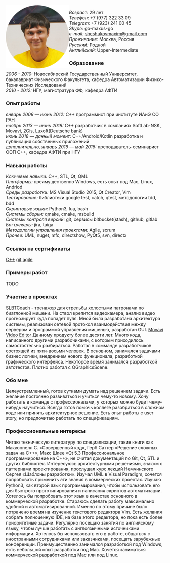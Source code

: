 <img src="./images/photo_round.png" width="200px" align="left">

*Возраст:* 29 лет  
*Телефон:* +7 (977) 322 33 09  
*Telegram:* +7 (923) 241 00 45  
*Skype:* go-maxus-go  
*e-mail:* sheshukovmaxim@gmail.com  
*Проживание:* Москва, Россия  
*Русский:* Родной  
*Английский:* Upper-Intermediate  

### Образование

*2006 - 2010:* Новосибирский Государственный Университет, бакалавриат Физического Факультета, кафедра Автоматизации Физико-Технических Исследований  
*2010 - 2012:* НГУ, магистратура ФФ, кафедра АФТИ  

### Опыт работы

*январь 2009 — июнь 2012:* С++ программист при институте ИАиЭ СО РАН  
*ноябрь 2013 — июнь 2018:* C++ разработчик в компаниях SoftLab-NSK, Movavi, 2Gis, Luxoft(Deutsche bank)  
*июнь 2018 — данный момент:* C++/Android/Kotlin разработка и публикация собственных приложений  
*дополнительно, январь 2016 — май 2016:* преподаватель-семинарист ООП С++, кафедра АФТИ при НГУ  

### Навыки работы

*Ключевые навыки:* С++, STL, Qt, QML  
*Платформы:* преимущественно Windows, есть опыт под Mac, Linux, Andriod  
*Среды разработки:* MS Visual Studio 2015, Qt Creator, Vim  
*Тестирование:* библиотеки google test, catch, qtest, методологии tdd, bdd  
*Скриптовые языки:* Python3, lua, bash  
*Системы сборки:* qmake, cmake, msbuild  
*Системы контроля версий:* git, сервисы bitbucket(stash), github, gitlab  
*Багтрекеры:* jira, taiga  
*Методологии управления проектами:* Agile, scrum  
*Прочее:* UML, nuget, mfc, directshow, PyQt5, svn, directx  

### Ссылки на сертификаты

[С++](https://drive.google.com/open?id=15Oub2s6kyQ46cU-gVCYjzJBZNLYL0y9J)
[git](https://drive.google.com/open?id=180_r3mn6kDGEWIykSrBRIUl5itSl7ESX)
[agile](https://drive.google.com/open?id=1a9K-tL_NADU9Zwgygf9IrW-60UL5gcNB)

### Примеры работ
TODO

### Участие в проектах

[SLBTCoach]( https://yadi.sk/i/SCxe3UgikCHA2 ) - тренажер для стрельбы холостыми патронами по биатлонной мишени. На ствол крепится видеокамера, анализ видео прогнозирует куда попадет пуля. Мной была разработана архитектура системы, реализован сетевой протокол взаимодействия между сервером и программой управления мишенью, разработан GUI.
[Movavi Video Editor](https://www.movavi.ru/mac-video-editor/)
Данному продукту более десяти лет. Много кода, написанного другими разрабочиками, с которым приходилось самостоятельно разбираться. Работал в комманде разработчиков состоящей из пяти-восьми человек. В основном, занимался задачами бизнес логики, внедрением нового функционала, разработкой графического интерфейса. Некоторое время занимался разработкой автотестов. Плотно работал с QGraphicsScene.

### Обо мне

Целеустремленный, готов сутками думать над решением задачи. Есть желание постоянно развиваться и учиться чему-то новому. Хочу работать в команде с профессионалами, у которых можно будет чему-нибудь научиться. Всегда готов помочь коллеге разобраться в сложном коде или принять архитектурное решение. Есть опыт работы с user story, но предпочитаю работать по спецификациям.

### Профессиональные интересы

Читаю техническую литературу по специализации, такие книги как Макконнелл С. «Совершенный код», Герб Саттер «Решение сложных задач на C++»,  Макс Шлее «Qt 5.3 Профессиональное программирование на C++», не считая документаций по Git, Qt, STL и других библиотек.
Интересуюсь архитектурными решениями, знаком с паттернами проектирования, прослушал курс лекций Немчинского Сергея «Шаблоны разработки». Изучал UML в Visual Paradigm, хочется попробовать применить эти знания в коммерческих проектах.
Изучаю Python3, как второй язык программирования, чтобы использовать его для быстрого прототипирования и написания скриптов автоматизации. Хотелось бы попробовать этот язык в качестве основного в коммерческой разработке.
Стараюсь сделать работу максимально удобной и автоматизированной. Именно по этому причине было потрачено время на изучение текстового редактора Vim. Есть желания собрать полноценную IDE, на базе этого редактора, но пока есть более приоритетные задачи.
Регулярно посещаю занятия по английскому языку, чтобы лучше работать с англоязычными источниками информации. Хотелось бы использовать его в работе, общаться с иностранными сотрудниками или заказчиками, посещать зарубежные конференции.
Преимущественно занимался разработкой под Windows, есть небольшой опыт разработки под Mac. Хочется заниматься коммерческой разработкой под Mac или под Linux.  
